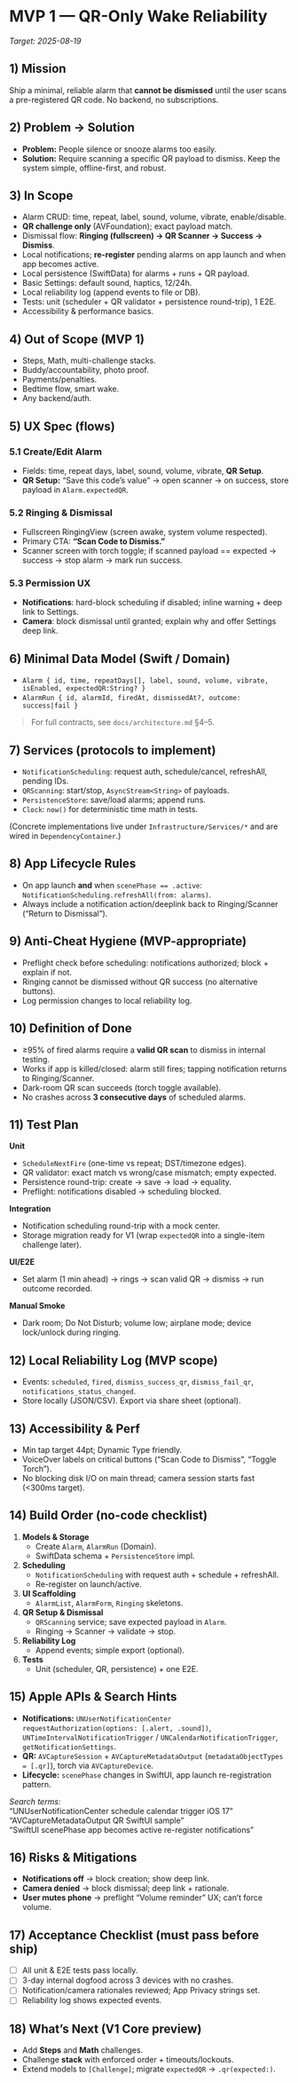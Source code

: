# MVP 1 — QR-Only Wake Reliability
_Target: 2025-08-19_

## 1) Mission
Ship a minimal, reliable alarm that **cannot be dismissed** until the user scans a pre-registered QR code. No backend, no subscriptions.

## 2) Problem → Solution
- **Problem:** People silence or snooze alarms too easily.
- **Solution:** Require scanning a specific QR payload to dismiss. Keep the system simple, offline-first, and robust.

## 3) In Scope
- Alarm CRUD: time, repeat, label, sound, volume, vibrate, enable/disable.
- **QR challenge only** (AVFoundation); exact payload match.
- Dismissal flow: **Ringing (fullscreen) → QR Scanner → Success → Dismiss**.
- Local notifications; **re-register** pending alarms on app launch and when app becomes active.
- Local persistence (SwiftData) for alarms + runs + QR payload.
- Basic Settings: default sound, haptics, 12/24h.
- Local reliability log (append events to file or DB).
- Tests: unit (scheduler + QR validator + persistence round-trip), 1 E2E.
- Accessibility & performance basics.

## 4) Out of Scope (MVP 1)
- Steps, Math, multi-challenge stacks.
- Buddy/accountability, photo proof.
- Payments/penalties.
- Bedtime flow, smart wake.
- Any backend/auth.

## 5) UX Spec (flows)
### 5.1 Create/Edit Alarm
- Fields: time, repeat days, label, sound, volume, vibrate, **QR Setup**.
- **QR Setup:** “Save this code’s value” → open scanner → on success, store payload in `Alarm.expectedQR`.

### 5.2 Ringing & Dismissal
- Fullscreen RingingView (screen awake, system volume respected).
- Primary CTA: **“Scan Code to Dismiss.”**
- Scanner screen with torch toggle; if scanned payload == expected → success → stop alarm → mark run success.

### 5.3 Permission UX
- **Notifications**: hard-block scheduling if disabled; inline warning + deep link to Settings.
- **Camera**: block dismissal until granted; explain why and offer Settings deep link.

## 6) Minimal Data Model (Swift / Domain)
- `Alarm { id, time, repeatDays[], label, sound, volume, vibrate, isEnabled, expectedQR:String? }`
- `AlarmRun { id, alarmId, firedAt, dismissedAt?, outcome: success|fail }`

> For full contracts, see `docs/architecture.md` §4–5.

## 7) Services (protocols to implement)
- `NotificationScheduling`: request auth, schedule/cancel, refreshAll, pending IDs.
- `QRScanning`: start/stop, `AsyncStream<String>` of payloads.
- `PersistenceStore`: save/load alarms; append runs.
- `Clock`: `now()` for deterministic time math in tests.

(Concrete implementations live under `Infrastructure/Services/*` and are wired in `DependencyContainer`.)

## 8) App Lifecycle Rules
- On app launch **and** when `scenePhase == .active`: `NotificationScheduling.refreshAll(from: alarms)`.
- Always include a notification action/deeplink back to Ringing/Scanner (“Return to Dismissal”).

## 9) Anti-Cheat Hygiene (MVP-appropriate)
- Preflight check before scheduling: notifications authorized; block + explain if not.
- Ringing cannot be dismissed without QR success (no alternative buttons).
- Log permission changes to local reliability log.

## 10) Definition of Done
- ≥95% of fired alarms require a **valid QR scan** to dismiss in internal testing.
- Works if app is killed/closed: alarm still fires; tapping notification returns to Ringing/Scanner.
- Dark-room QR scan succeeds (torch toggle available).
- No crashes across **3 consecutive days** of scheduled alarms.

## 11) Test Plan
**Unit**
- `ScheduleNextFire` (one-time vs repeat; DST/timezone edges).
- QR validator: exact match vs wrong/case mismatch; empty expected.
- Persistence round-trip: create → save → load → equality.
- Preflight: notifications disabled → scheduling blocked.

**Integration**
- Notification scheduling round-trip with a mock center.
- Storage migration ready for V1 (wrap `expectedQR` into a single-item challenge later).

**UI/E2E**
- Set alarm (1 min ahead) → rings → scan valid QR → dismiss → run outcome recorded.

**Manual Smoke**
- Dark room; Do Not Disturb; volume low; airplane mode; device lock/unlock during ringing.

## 12) Local Reliability Log (MVP scope)
- Events: `scheduled`, `fired`, `dismiss_success_qr`, `dismiss_fail_qr`, `notifications_status_changed`.
- Store locally (JSON/CSV). Export via share sheet (optional).

## 13) Accessibility & Perf
- Min tap target 44pt; Dynamic Type friendly.
- VoiceOver labels on critical buttons (“Scan Code to Dismiss”, “Toggle Torch”).
- No blocking disk I/O on main thread; camera session starts fast (<300ms target).

## 14) Build Order (no-code checklist)
1. **Models & Storage**
   - Create `Alarm`, `AlarmRun` (Domain).
   - SwiftData schema + `PersistenceStore` impl.
2. **Scheduling**
   - `NotificationScheduling` with request auth + schedule + refreshAll.
   - Re-register on launch/active.
3. **UI Scaffolding**
   - `AlarmList`, `AlarmForm`, `Ringing` skeletons.
4. **QR Setup & Dismissal**
   - `QRScanning` service; save expected payload in `Alarm`.
   - Ringing → Scanner → validate → stop.
5. **Reliability Log**
   - Append events; simple export (optional).
6. **Tests**
   - Unit (scheduler, QR, persistence) + one E2E.

## 15) Apple APIs & Search Hints
- **Notifications:** `UNUserNotificationCenter requestAuthorization(options: [.alert, .sound])`, `UNTimeIntervalNotificationTrigger` / `UNCalendarNotificationTrigger`, `getNotificationSettings`.
- **QR:** `AVCaptureSession` + `AVCaptureMetadataOutput` (`metadataObjectTypes = [.qr]`), torch via `AVCaptureDevice`.
- **Lifecycle:** `scenePhase` changes in SwiftUI, app launch re-registration pattern.

_Search terms:_  
“UNUserNotificationCenter schedule calendar trigger iOS 17”  
“AVCaptureMetadataOutput QR SwiftUI sample”  
“SwiftUI scenePhase app becomes active re-register notifications”

## 16) Risks & Mitigations
- **Notifications off** → block creation; show deep link.  
- **Camera denied** → block dismissal; deep link + rationale.  
- **User mutes phone** → preflight “Volume reminder” UX; can’t force volume.

## 17) Acceptance Checklist (must pass before ship)
- [ ] All unit & E2E tests pass locally.
- [ ] 3-day internal dogfood across 3 devices with no crashes.
- [ ] Notification/camera rationales reviewed; App Privacy strings set.
- [ ] Reliability log shows expected events.

## 18) What’s Next (V1 Core preview)
- Add **Steps** and **Math** challenges.
- Challenge **stack** with enforced order + timeouts/lockouts.
- Extend models to `[Challenge]`; migrate `expectedQR` → `.qr(expected:)`.
